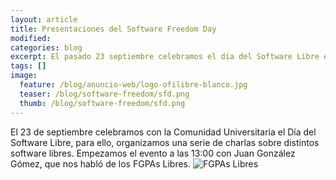 ```yaml
---
layout: article
title: Presentaciones del Software Freedom Day
modified:
categories: blog
excerpt: El pasado 23 septiembre celebramos el día del Software Libre en Móstoles, aquí os dejamos la presentaciones que utilizaron los ponentes en sus charlas.
tags: []
image:
  feature: /blog/anuncio-web/logo-ofilibre-blanco.jpg
  teaser: /blog/software-freedom/sfd.png
  thumb: /blog/software-freedom/sfd.png
---
```

El 23 de septiembre celebramos con la Comunidad Universitaria el Día del Software Libre, para ello, organizamos una serie de charlas sobre distintos software libres. Empezamos el evento a las 13:00 con Juan González Gómez, que nos habló de los FGPAs Libres.
![FGPAs Libres](.../images/blog/dia-software-libre/juan-gonzalez.jpg)
